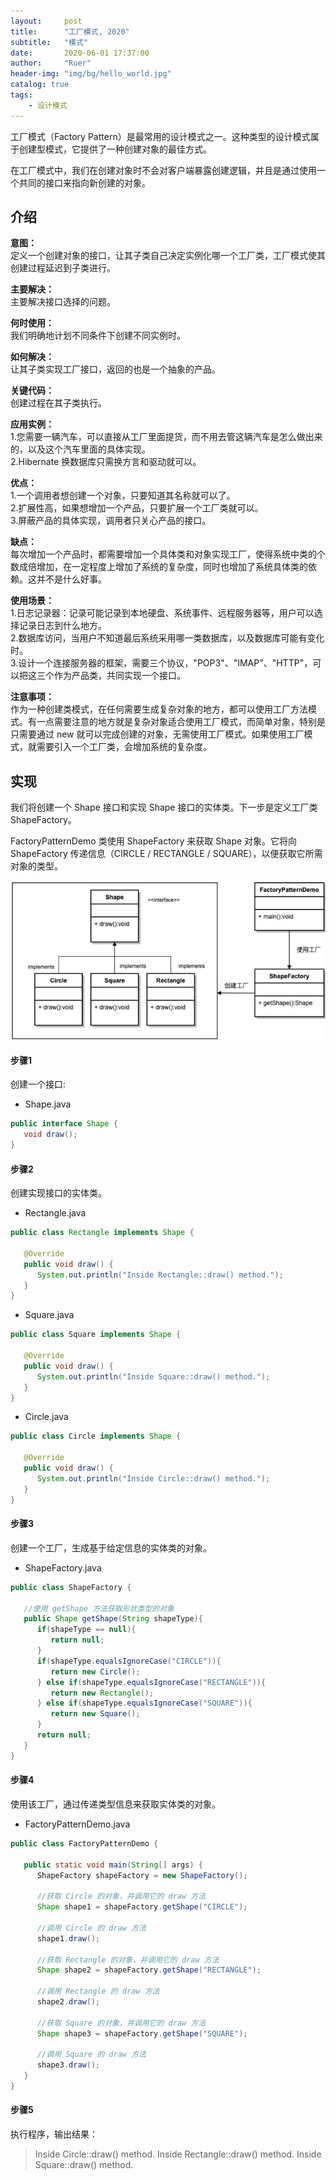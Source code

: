 ```yaml
---
layout:     post
title:      "工厂模式, 2020"
subtitle:   "模式"
date:       2020-06-01 17:37:00
author:     "Ruer"
header-img: "img/bg/hello_world.jpg"
catalog: true
tags:
    - 设计模式
---
```


工厂模式（Factory Pattern）是最常用的设计模式之一。这种类型的设计模式属于创建型模式，它提供了一种创建对象的最佳方式。

在工厂模式中，我们在创建对象时不会对客户端暴露创建逻辑，并且是通过使用一个共同的接口来指向新创建的对象。

## 介绍

<b>意图：</b>  
定义一个创建对象的接口，让其子类自己决定实例化哪一个工厂类，工厂模式使其创建过程延迟到子类进行。  

<b>主要解决：</b>  
主要解决接口选择的问题。  

<b>何时使用：</b>  
我们明确地计划不同条件下创建不同实例时。  

<b>如何解决：</b>  
让其子类实现工厂接口，返回的也是一个抽象的产品。  

<b>关键代码：</b>  
创建过程在其子类执行。  

<b>应用实例：</b>  
1.您需要一辆汽车，可以直接从工厂里面提货，而不用去管这辆汽车是怎么做出来的，以及这个汽车里面的具体实现。  
2.Hibernate 换数据库只需换方言和驱动就可以。  

<b>优点：</b>  
1.一个调用者想创建一个对象，只要知道其名称就可以了。  
2.扩展性高，如果想增加一个产品，只要扩展一个工厂类就可以。  
3.屏蔽产品的具体实现，调用者只关心产品的接口。  

<b>缺点：</b>  
每次增加一个产品时，都需要增加一个具体类和对象实现工厂，使得系统中类的个数成倍增加，在一定程度上增加了系统的复杂度，同时也增加了系统具体类的依赖。这并不是什么好事。  

<b>使用场景：</b>  
1.日志记录器：记录可能记录到本地硬盘、系统事件、远程服务器等，用户可以选择记录日志到什么地方。  
2.数据库访问，当用户不知道最后系统采用哪一类数据库，以及数据库可能有变化时。  
3.设计一个连接服务器的框架，需要三个协议，"POP3"、"IMAP"、"HTTP"，可以把这三个作为产品类，共同实现一个接口。  

<b>注意事项：</b>  
作为一种创建类模式，在任何需要生成复杂对象的地方，都可以使用工厂方法模式。有一点需要注意的地方就是复杂对象适合使用工厂模式，而简单对象，特别是只需要通过 new 就可以完成创建的对象，无需使用工厂模式。如果使用工厂模式，就需要引入一个工厂类，会增加系统的复杂度。  

## 实现

我们将创建一个 Shape 接口和实现 Shape 接口的实体类。下一步是定义工厂类 ShapeFactory。

FactoryPatternDemo 类使用 ShapeFactory 来获取 Shape 对象。它将向 ShapeFactory 传递信息（CIRCLE / RECTANGLE / SQUARE），以便获取它所需对象的类型。

![1](/img/DesignPattern/工厂模式UML.png)

#### 步骤1

创建一个接口:

* Shape.java
```java
public interface Shape {
   void draw();
}
```

#### 步骤2

创建实现接口的实体类。

* Rectangle.java
```java
public class Rectangle implements Shape {
 
   @Override
   public void draw() {
      System.out.println("Inside Rectangle::draw() method.");
   }
}
```

* Square.java
```java
public class Square implements Shape {
 
   @Override
   public void draw() {
      System.out.println("Inside Square::draw() method.");
   }
}
```

* Circle.java
```java
public class Circle implements Shape {
 
   @Override
   public void draw() {
      System.out.println("Inside Circle::draw() method.");
   }
}
```

#### 步骤3

创建一个工厂，生成基于给定信息的实体类的对象。

* ShapeFactory.java
```java
public class ShapeFactory {
    
   //使用 getShape 方法获取形状类型的对象
   public Shape getShape(String shapeType){
      if(shapeType == null){
         return null;
      }        
      if(shapeType.equalsIgnoreCase("CIRCLE")){
         return new Circle();
      } else if(shapeType.equalsIgnoreCase("RECTANGLE")){
         return new Rectangle();
      } else if(shapeType.equalsIgnoreCase("SQUARE")){
         return new Square();
      }
      return null;
   }
}
```

#### 步骤4

使用该工厂，通过传递类型信息来获取实体类的对象。

* FactoryPatternDemo.java
```java
public class FactoryPatternDemo {
 
   public static void main(String[] args) {
      ShapeFactory shapeFactory = new ShapeFactory();
 
      //获取 Circle 的对象，并调用它的 draw 方法
      Shape shape1 = shapeFactory.getShape("CIRCLE");
 
      //调用 Circle 的 draw 方法
      shape1.draw();
 
      //获取 Rectangle 的对象，并调用它的 draw 方法
      Shape shape2 = shapeFactory.getShape("RECTANGLE");
 
      //调用 Rectangle 的 draw 方法
      shape2.draw();
 
      //获取 Square 的对象，并调用它的 draw 方法
      Shape shape3 = shapeFactory.getShape("SQUARE");
 
      //调用 Square 的 draw 方法
      shape3.draw();
   }
}
```

#### 步骤5

执行程序，输出结果：

> Inside Circle::draw() method.
> Inside Rectangle::draw() method.
> Inside Square::draw() method.
